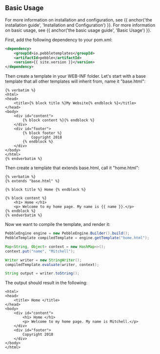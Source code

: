 ---
---

## Basic Usage
For more information on installation and configuration, see {{ anchor('the installation guide', 'Installation and Configuration') }}.
For more information on basic usage, see {{ anchor('the basic usage guide', 'Basic Usage') }}.

First, add the following dependency to your pom.xml:
```xml
<dependency>
	<groupId>io.pebbletemplates</groupId>
	<artifactId>pebble</artifactId>
	<version>{{ site.version }}</version>
</dependency>
```

Then create a template in your WEB-INF folder. Let's start with a base template that all
other templates will inherit from, name it "base.html":
```twig
{% verbatim %}
<html>
<head>
	<title>{% block title %}My Website{% endblock %}</title>
</head>
<body>
	<div id="content">
		{% block content %}{% endblock %}
	</div>
	<div id="footer">
		{% block footer %}
			Copyright 2018
		{% endblock %}
	</div>
</body>
</html>
{% endverbatim %}
```
Then create a template that extends base.html, call it "home.html":
```twig
{% verbatim %}
{% extends "base.html" %}

{% block title %} Home {% endblock %}

{% block content %}
	<h1> Home </h1>
	<p> Welcome to my home page. My name is {{ name }}.</p>
{% endblock %}
{% endverbatim %}
```
Now we want to compile the template, and render it:
```java
PebbleEngine engine = new PebbleEngine.Builder().build();
PebbleTemplate compiledTemplate = engine.getTemplate("home.html");

Map<String, Object> context = new HashMap<>();
context.put("name", "Mitchell");

Writer writer = new StringWriter();
compiledTemplate.evaluate(writer, context);

String output = writer.toString();
```
The output should result in the following:
```twig
<html>
<head>
	<title> Home </title>
</head>
<body>
	<div id="content">
		<h1> Home </h1>
	    <p> Welcome to my home page. My name is Mitchell.</p>
	</div>
	<div id="footer">
		Copyright 2018
	</div>
</body>
</html>
```

